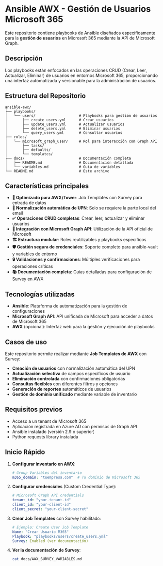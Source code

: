 # Ansible AWX - Gestión de Usuarios Microsoft 365

Este repositorio contiene playbooks de Ansible diseñados específicamente para la **gestión de usuarios** en Microsoft 365 mediante la API de Microsoft Graph.

## Descripción

Los playbooks están enfocados en las operaciones CRUD (Crear, Leer, Actualizar, Eliminar) de usuarios en entornos Microsoft 365, proporcionando una interfaz automatizada y versionable para la administración de usuarios.

## Estructura del Repositorio

```
ansible-awx/
├── playbooks/
│   └── users/                    # Playbooks para gestión de usuarios
│       ├── create_users.yml      # Crear usuarios
│       ├── update_users.yml      # Actualizar usuarios
│       ├── delete_users.yml      # Eliminar usuarios
│       └── query_users.yml       # Consultar usuarios
├── roles/
│   └── microsoft_graph_user/     # Rol para interacción con Graph API
│       ├── tasks/
│       ├── defaults/
│       └── templates/
├── docs/                         # Documentación completa
│   ├── README.md                 # Documentación detallada
│   └── variables.md              # Guía de variables
└── README.md                     # Este archivo
```

## Características principales

- **🎯 Optimizado para AWX/Tower**: Job Templates con Survey para entrada de datos
- **🔧 Normalización automática de UPN**: Solo se requiere la parte local del email
- **✅ Operaciones CRUD completas**: Crear, leer, actualizar y eliminar usuarios
- **🔗 Integración con Microsoft Graph API**: Utilización de la API oficial de Microsoft
- **🏗️ Estructura modular**: Roles reutilizables y playbooks específicos
- **🛡️ Gestión segura de credenciales**: Soporte completo para ansible-vault y variables de entorno
- **🔒 Validaciones y confirmaciones**: Múltiples verificaciones para operaciones críticas
- **📚 Documentación completa**: Guías detalladas para configuración de Survey en AWX

## Tecnologías utilizadas

- **Ansible**: Plataforma de automatización para la gestión de configuraciones
- **Microsoft Graph API**: API unificada de Microsoft para acceder a datos de Microsoft 365
- **AWX** (opcional): Interfaz web para la gestión y ejecución de playbooks

## Casos de uso

Este repositorio permite realizar mediante **Job Templates de AWX** con Survey:
- **Creación de usuarios** con normalización automática del UPN
- **Actualización selectiva** de campos específicos de usuario
- **Eliminación controlada** con confirmaciones obligatorias
- **Consultas flexibles** con diferentes filtros y opciones
- **Generación de reportes** automáticos de usuarios
- **Gestión de dominio unificado** mediante variable de inventario

## Requisitos previos

- Acceso a un tenant de Microsoft 365
- Aplicación registrada en Azure AD con permisos de Graph API
- Ansible instalado (versión 2.9 o superior)
- Python requests library instalada

## Inicio Rápido

1. **Configurar inventario en AWX**:
   ```yaml
   # Group Variables del inventario
   m365_domain: "tuempresa.com"  # Tu dominio de Microsoft 365
   ```

2. **Configurar credenciales** (Custom Credential Type):
   ```yaml
   # Microsoft Graph API credentials
   tenant_id: "your-tenant-id"
   client_id: "your-client-id" 
   client_secret: "your-client-secret"
   ```

3. **Crear Job Templates** con Survey habilitado:
   ```yaml
   # Ejemplo: Create User Job Template
   Name: "Crear Usuario M365"
   Playbook: "playbooks/users/create_users.yml"
   Survey: Enabled (ver documentación)
   ```

4. **Ver la documentación de Survey**:
   ```bash
   cat docs/AWX_SURVEY_VARIABLES.md
   ```

